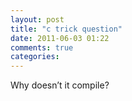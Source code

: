```yaml
---
layout: post
title: "c trick question"
date: 2011-06-03 01:22
comments: true
categories: 
---
```



Why doesn’t it compile?


